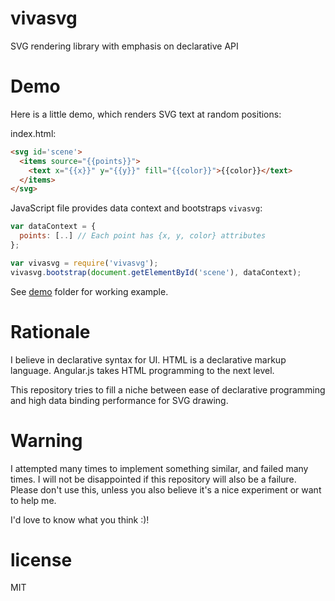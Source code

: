# vivasvg

SVG rendering library with emphasis on declarative API

# Demo

Here is a little demo, which renders SVG text at random positions:

index.html:

``` html
<svg id='scene'>
  <items source="{{points}}">
    <text x="{{x}}" y="{{y}}" fill="{{color}}">{{color}}</text>
  </items>
</svg>
```

JavaScript file provides data context and bootstraps `vivasvg`:

``` js
var dataContext = {
  points: [..] // Each point has {x, y, color} attributes
};

var vivasvg = require('vivasvg');
vivasvg.bootstrap(document.getElementById('scene'), dataContext);
```

See [demo](./demo) folder for working example.

# Rationale

I believe in declarative syntax for UI. HTML is a declarative markup language.
Angular.js takes HTML programming to the next level.

This repository tries to fill a niche between ease of declarative programming
and high data binding performance for SVG drawing.

# Warning

I attempted many times to implement something similar, and failed many times.
I will not be disappointed if this repository will also be a failure. Please
don't use this, unless you also believe it's a nice experiment or want to help me.

I'd love to know what you think :)!

# license

MIT
